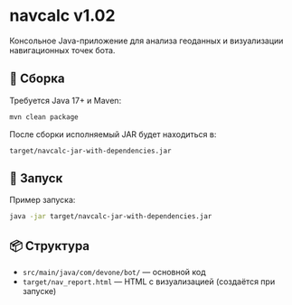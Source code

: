 # navcalc v1.02

Консольное Java-приложение для анализа геоданных и визуализации навигационных точек бота.

## 🔧 Сборка

Требуется Java 17+ и Maven:

```bash
mvn clean package
```

После сборки исполняемый JAR будет находиться в:

```
target/navcalc-jar-with-dependencies.jar
```

## 🚀 Запуск

Пример запуска:

```bash
java -jar target/navcalc-jar-with-dependencies.jar
```

## 📦 Структура

- `src/main/java/com/devone/bot/` — основной код
- `target/nav_report.html` — HTML с визуализацией (создаётся при запуске)